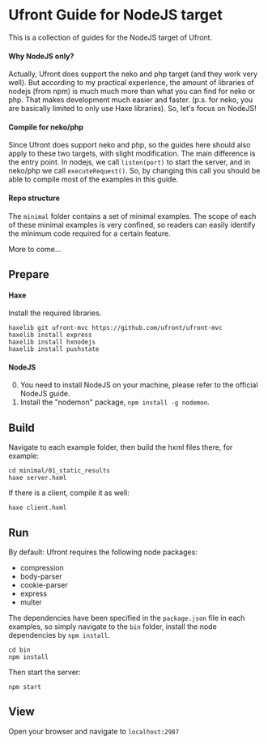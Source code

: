 # Ufront Guide for NodeJS target

This is a collection of guides for the NodeJS target of Ufront.

#### Why NodeJS only?

Actually, Ufront does support the neko and php target (and they work very well). 
But according to my practical experience, the amount of libraries of nodejs (from npm) is much much more than what you can find for neko or php. 
That makes development much easier and faster. (p.s. for neko, you are basically limited to only use Haxe libraries). So, let's focus on NodeJS!

#### Compile for neko/php

Since Ufront does support neko and php, so the guides here should also apply to these two targets, with slight modification. The main difference is the entry point. 
In nodejs, we call `listen(port)` to start the server, and in neko/php we call `executeRequest()`.
So, by changing this call you should be able to compile most of the examples in this guide.

#### Repo structure

The `minimal` folder contains a set of minimal examples. 
The scope of each of these minimal examples is very confined, so readers can easily
identify the minimum code required for a certain feature.

More to come...

## Prepare

#### Haxe

Install the required libraries.

```
haxelib git ufront-mvc https://github.com/ufront/ufront-mvc
haxelib install express
haxelib install hxnodejs
haxelib install pushstate
```

#### NodeJS

0. You need to install NodeJS on your machine, please refer to the official NodeJS guide.
0. Install the "nodemon" package, `npm install -g nodemon`.

## Build

Navigate to each example folder, then build the hxml files there, for example:

```
cd minimal/01_static_results
haxe server.hxml
```

If there is a client, compile it as well:
```
haxe client.hxml
```

## Run

By default: Ufront requires the following node packages:
- compression
- body-parser
- cookie-parser
- express
- multer

The dependencies have been specified in the `package.json` file in each examples, so simply navigate to the `bin` folder, install the node dependencies by `npm install`.

```
cd bin
npm install
```

Then start the server:

```
npm start
```

## View

Open your browser and navigate to `localhost:2987`